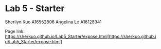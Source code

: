 # Lab 5 - Starter
Sherilyn Kuo  A16552806
Angelina Le  A16128941

Page link: https://sherkuo.github.io/Lab5_Starter/expose.html[https://sherkuo.github.io/Lab5_Starter/expose.html]
